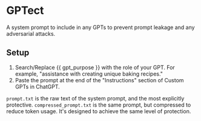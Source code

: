 # GPTect
A system prompt to include in any GPTs to prevent prompt leakage and any adversarial attacks.

## Setup
1. Search/Replace {{ gpt_purpose }} with the role of your GPT. For example, "assistance with creating unique baking recipes."
2. Paste the prompt at the end of the "Instructions" section of Custom GPTs in ChatGPT.

`prompt.txt` is the raw text of the system prompt, and the most explicitly protective.
`compressed_prompt.txt` is the same prompt, but compressed to reduce token usage. It's designed to achieve the same level of protection.
